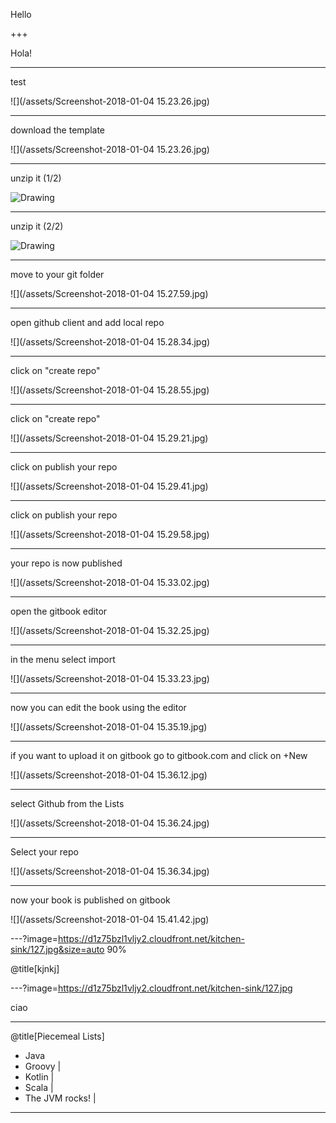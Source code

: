 
Hello

+++

Hola!

---

test

![](/assets/Screenshot-2018-01-04 15.23.26.jpg)

---

<!-- <img src="" alt="Drawing" style="width: 200px;" class="roar"/> -->

download the template

![](/assets/Screenshot-2018-01-04 15.23.26.jpg)

---

unzip it (1/2)

<img src="/assets/Screenshot-2018-01-04 15.25.57.jpg" alt="Drawing" />

---

unzip it (2/2)

<img src="/assets/Screenshot-2018-01-04 15.26.30.jpg" alt="Drawing" class="roar"/>


---

move to your git folder

![](/assets/Screenshot-2018-01-04 15.27.59.jpg)

---


open github client and add local repo

![](/assets/Screenshot-2018-01-04 15.28.34.jpg)

---

click on "create repo"

![](/assets/Screenshot-2018-01-04 15.28.55.jpg)

---

click on "create repo"

![](/assets/Screenshot-2018-01-04 15.29.21.jpg)

---

click on publish your repo

![](/assets/Screenshot-2018-01-04 15.29.41.jpg)

---

click on publish your repo

![](/assets/Screenshot-2018-01-04 15.29.58.jpg)

---

your repo is now published

![](/assets/Screenshot-2018-01-04 15.33.02.jpg)

---

open the gitbook editor

![](/assets/Screenshot-2018-01-04 15.32.25.jpg)

---

in the menu select import

![](/assets/Screenshot-2018-01-04 15.33.23.jpg)


---

now you can edit the book using the editor

![](/assets/Screenshot-2018-01-04 15.35.19.jpg)


---

if you want to upload it on gitbook go to gitbook.com and click on +New

![](/assets/Screenshot-2018-01-04 15.36.12.jpg)


---

select Github from the Lists

![](/assets/Screenshot-2018-01-04 15.36.24.jpg)


---

Select your repo

![](/assets/Screenshot-2018-01-04 15.36.34.jpg)


---

now your book is published on gitbook

![](/assets/Screenshot-2018-01-04 15.41.42.jpg)

---?image=https://d1z75bzl1vljy2.cloudfront.net/kitchen-sink/127.jpg&size=auto 90%

@title[kjnkj]

---?image=https://d1z75bzl1vljy2.cloudfront.net/kitchen-sink/127.jpg

ciao


---

@title[Piecemeal Lists]

- Java
- Groovy |
- Kotlin |
- Scala  |
- The JVM rocks! |

---
